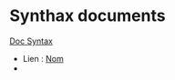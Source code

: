# Synthax documents

[Doc Syntax](https://docs.github.com/fr/get-started/writing-on-github/getting-started-with-writing-and-formatting-on-github/basic-writing-and-formatting-syntax)

* Lien : [Nom](Adresse)  
* 